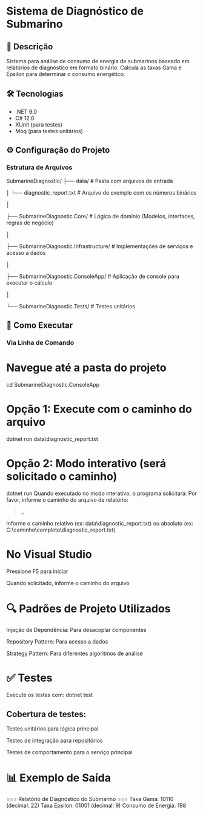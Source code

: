 # Sistema de Diagnóstico de Submarino

## 📝 Descrição
Sistema para análise de consumo de energia de submarinos baseado em relatórios de diagnóstico em formato binário. Calcula as taxas Gama e Épsilon para determinar o consumo energético.

## 🛠️ Tecnologias
- .NET 9.0
- C# 12.0
- XUnit (para testes)
- Moq (para testes unitários)

## ⚙️ Configuração do Projeto

### Estrutura de Arquivos
SubmarineDiagnostic/
├── data/                          # Pasta com arquivos de entrada

│   └── diagnostic_report.txt      # Arquivo de exemplo com os números binários

│

├── SubmarineDiagnostic.Core/      # Lógica de domínio (Modelos, interfaces, regras de negócio)

│

├── SubmarineDiagnostic.Infrastructure/   # Implementações de serviços e acesso a dados

│

├── SubmarineDiagnostic.ConsoleApp/       # Aplicação de console para executar o cálculo

│

└── SubmarineDiagnostic.Tests/     # Testes unitários


## 🚀 Como Executar

### Via Linha de Comando

# Navegue até a pasta do projeto
cd SubmarineDiagnostic.ConsoleApp

# Opção 1: Execute com o caminho do arquivo
dotnet run data\diagnostic_report.txt

# Opção 2: Modo interativo (será solicitado o caminho)
dotnet run
Quando executado no modo interativo, o programa solicitará:
Por favor, informe o caminho do arquivo de relatório:
> _

Informe o caminho relativo (ex: data\diagnostic_report.txt) ou absoluto (ex: C:\caminho\completo\diagnostic_report.txt)

# No Visual Studio
Pressione F5 para iniciar

Quando solicitado, informe o caminho do arquivo

# 🔍 Padrões de Projeto Utilizados
Injeção de Dependência: Para desacoplar componentes

Repository Pattern: Para acesso a dados

Strategy Pattern: Para diferentes algoritmos de análise

# ✅ Testes
Execute os testes com:
dotnet test

## Cobertura de testes:

Testes unitários para lógica principal

Testes de integração para repositórios

Testes de comportamento para o serviço principal

# 📊 Exemplo de Saída
=== Relatório de Diagnóstico do Submarino ===
Taxa Gama: 10110 (decimal: 22)
Taxa Épsilon: 01001 (decimal: 9)
Consumo de Energia: 198
